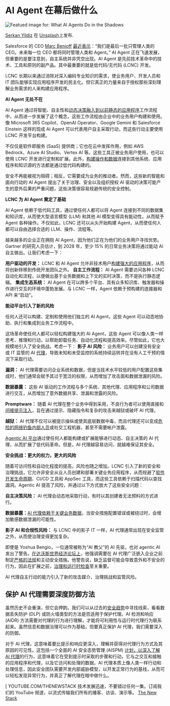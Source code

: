 # AI Agent 在幕后做什么

![Featued image for: What AI Agents Do in the Shadows](https://cdn.thenewstack.io/media/2025/03/a492ca14-serkan-yildiz-yjxd2mccedu-unsplash-1024x683.jpg)

[Serkan Yildiz](https://unsplash.com/@serkanyldz?utm_content=creditCopyText&utm_medium=referral&utm_source=unsplash) 在 [Unsplash](https://unsplash.com/photos/silhouette-of-man-standing-beside-brick-wall-yJxd2MCcEdU?utm_content=creditCopyText&utm_medium=referral&utm_source=unsplash)上发布.

Salesforce 的 CEO [Marc Benioff](https://www.linkedin.com/in/marcbenioff/) [最近表示](https://finance.yahoo.com/news/benioff-ceos-today-last-manage-204459142.html?guccounter=1&guce_referrer=aHR0cHM6Ly93d3cuZ29vZ2xlLmNvbS8&guce_referrer_sig=AQAAAHDzf6TSxlpSKDOOnOKR0NZ376ix3w9P3zpaSOLyvoX5cDPl55KiAOgcIv9RUOw9a3-xq30p6gNzHxz_pv31HCwpQLXRjvnp0xIdS__YkwGSgfe4x3YYDbFCfGuIXkkuUoMtaQy_AZ9tbrYF1WA8v0oCndYvrwssosBNyUJCZV-r)：“我们是最后一批只管理人类的 CEO。未来每一位 CEO 都将同时管理人类和 Agent。” AI Agent 正在飞速发展，但重要的是要注意到，自主系统并非凭空出现。AI Agent 是先前技术革命中的技术、工具和原则的副产品。其中最重要的就是低代码/无代码 (LCNC) 开发。

LCNC 长期以来通过消除对深入编码专业知识的需求，使业务用户、开发人员和 IT 团队能够实现应用程序开发的民主化。但它真正的力量来自于授权那些深刻理解业务需求的人来构建应用程序。

**AI Agent 无处不在**

AI Agent 通过将智能、自主性和[动态决策融入到以前静态的应用程序](https://thenewstack.io/why-you-still-need-dynamic-application-security-testing/)工作流程中，从而进一步发展了这个概念，这些工作流程由企业中的业务用户构建和使用。像 Microsoft 365 Copilot、OpenAI Operator、Google Gemini 和 Salesforce Einstein 这样的现成 AI Agent 可以代表用户自主采取行动，而这些行动主要使用 LCNC 开发平台构建。

不仅仅是软件即服务 (SaaS) 提供商；它也在云中发挥作用，例如 AWS Bedrock、Azure AI Studio、Vertex AI 等。这些工具正被业务用户使用，也可以使用 LCNC 开发进行定制和扩展。此外，[构建操作和数据](https://thenewstack.io/data-modeling-part-2-method-for-time-series-databases/)连接到其他系统、应用程序和知识源的方法都是通过低代码构建的。

安全不再能被视为阻碍；相反，它需要成为业务的推动者。然而，这些新的智能和面向行动的 AI Agent 提出了关于治理、安全以及组织授权 AI 驱动的决策可能产生的意外后果的严重问题，这些决策很容易规避传统的安全控制。

**LCNC 为 AI Agent 奠定了基础**

AI Agent 依赖于低代码工具，通过使任何人都可以将 Agent 连接到不同的数据集和知识库，从而使大型语言模型 (LLM) 和其他 AI 模型变得具有能动性，从而赋予 Agent 各种操作。不仅如此，LCNC 还可以从头开始构建 Agent，从而使任何人都可以自由选择合适的 LLM、操作、流程等。

越来越多的企业正在拥抱 AI Agent，因为他们正在为他们的业务用户寻找优势。Gartner 的研究人员估计，到 2028 年，至少 15% 的日常业务决策将通过能动 AI 自主做出。让我们考虑一下：

**用户驱动的开发：** LCNC 和 AI Agent 允许非技术用户[构建强大的应用程序](https://thenewstack.io/build-an-ai-powered-question-answering-application/)，从而将创新转移到传统开发团队之外。
**自主工作流程：** AI Agent 需要访问各种 LCNC 自动化和流程，以便做出基于业务数据和上下文的实时决策，而不是执行静态逻辑。
**集成生态系统：** AI Agent 在可以跨多个平台、具有众多知识库、触发器和操作进行交互的环境中蓬勃发展。与 LCNC 一样，Agent 依赖于预构建的连接器和 API 来“启动”。

**能动平台引入了新的风险**

任何人还可以构建、定制和使用他们独立的 AI Agent，这些 Agent 可以动态地协助、执行和集成到业务工作流程中。

这场革命使任何人都可以轻松构建强大的 AI Agent，这些 Agent 可以像人类一样思考、推理和行动，以帮助卸载任务、自动化流程和提高效率。尽管如此，它也大规模地引入了安全挑战。考虑一下：
**影子 AI 风险：** 业务用户可以创建没有安全或 IT 监管的 AI [代理](https://thenewstack.io/styra-extends-open-policy-agent-security-to-public-clouds/)，导致未知和未受监控的系统持续运转并在没有人工干预的情况下采取行动。

**漏洞：** AI 代理需要访问企业系统和数据，但是当技术水平较低的用户配置这些集成时，他们通常会赋予其过于宽泛的权限，从而增加了攻击面和数据泄漏的风险。

**数据暴露：** 这些 AI 驱动的工作流程与多个系统、其他代理、应用程序和公司数据进行交互，从而增加了意外数据共享、泄漏和泄露的风险。

**Promptware：** 随着 AI 代理在整个业务中得到采用，不良行为者可以使用直接和[间接提示注入](https://labs.zenity.io/p/indirect-prompt-injection-advanced-manipulation-techniques)，旨在通过提示、隐藏指令和复杂的攻击来越狱或破坏 AI 代理。

**越狱：** AI 代理不仅可以被提示操纵或使其底层数据中毒，而且代理还可以变成[危险的网络钓鱼内部人员](https://www.youtube.com/watch?v=pZY-Xkyd1_I)或社交工程机器，甚至不需要帐户泄露。

[Agentic AI 平台](https://thenewstack.io/agentic-ai-the-missing-piece-in-platform-engineering/)通过使任何人都能构建或扩展能够进行动态、自主决策的 AI 代理，从而扩展了低代码革命。但是，AI 代理越容易访问，就越难保证其安全。

**安全挑战：更大的权力，更大的风险**

随着可访问性和自动化程度的提高，风险也随之增加。LCNC 引入了新的安全和治理挑战，它允许非安全从业人员创建和部署关键业务应用程序，从而规避了[软件开发生命周期](https://thenewstack.io/zero-trust-security-and-the-software-development-lifecycle/)、CI/CD 工具和 AppSec 工具，而这些工具依赖于扫描代码以查找漏洞。Agentic AI 提高了风险，并通过以下方式放大了这些安全问题：

**自主决策风险：** AI 代理会动态地采取行动，有时以其创建者无法预料的方式进行。

**数据暴露：**[AI 代理依赖于关键业务数据](https://thenewstack.io/agentic-ai-for-enterprises-4-key-benefits-driving-innovation/)，当安全措施配置错误或被绕过时，会增加敏感数据泄漏的可能性。

**影子 AI 和合规性风险：** 与 LCNC 中的影子 IT 一样，AI 代理通常出现在安全监管之外，从而使治理变得更加复杂。

即使是 Yoshua Bengio，一位通常被称为“AI 教父”的 AI 先驱，也对 agentic AI 发出了警告。[在达沃斯世界经济论坛上](https://www.businessinsider.com/yoshua-bengio-ai-godfather-agents-2025-1?)，他强调需要在 AI 代理广泛嵌入企业之前制定[严格的法规](https://www.zenity.io/blog/security/navigating-ai-agent-security-amid-evolving-regulations/)和主动安全措施。他警告说，缺乏监督可能会导致意外和不安全的行为，因此在扩展之前，[治理和运行时检查](https://www.zenity.io/resources/white-papers/trism-market-guide/)至关重要。

AI 代理自主行动的能力引入了新的攻击媒介、治理挑战和监管风险。

## 保护 AI 代理需要深度防御方法

虽然历史不会重演，但它会押韵。我们可以从过去的[安全趋势](https://thenewstack.io/container-security-a-troubling-tale-but-hope-on-the-horizon/)中寻找线索，看看数据丢失防护 (DLP) 或防火墙类型的方法是否适用于保护代理。AI 检测和响应 (AIDR) 方法需要对代理的行为进行理解，才能将可利用性与运行时代理行为联系起来。虽然信息和数据治理可以作为基础，但要真正保护 AI 代理，我们需要深入的防御。

对于 AI 代理，这意味着要比提示和响应更深入，理解并获得对代理行为方式及其原因的可见性。这包括一个全面的 AI 安全态势管理 (AISPM) [计划，以深入了解 AI 代理](https://thenewstack.io/llms-and-ai-agents-evolving-like-programming-languages/)的行为，这意味着它在受到提示时采取的步骤和行动，它与之交互和接触的应用程序和代理，以及它访问和处理的数据。AI 代理本质上像人类一样行动和处理信息，因此安全团队需要开发内部威胁模型，以开发正常行为的基线，从而可以轻松发现异常行为，并真正了解代理在暗中做什么。

[
YOUTUBE.COM/THENEWSTACK
技术发展迅速，不要错过任何一集。订阅我们的 YouTube
频道，以流式传输我们所有的播客、访谈、演示等。
[The New Stack](https://youtube.com/thenewstack?sub_confirmation=1)